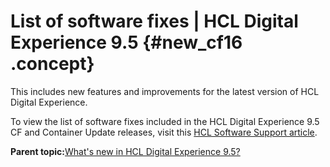 # List of software fixes \| HCL Digital Experience 9.5 {#new_cf16 .concept}

This includes new features and improvements for the latest version of HCL Digital Experience.

To view the list of software fixes included in the HCL Digital Experience 9.5 CF and Container Update releases, visit this [HCL Software Support article](https://support.hcltechsw.com/csm?id=kb_article&sysparm_article=KB0013939).

**Parent topic:**[What's new in HCL Digital Experience 9.5?](../overview/intr_new95.md)

